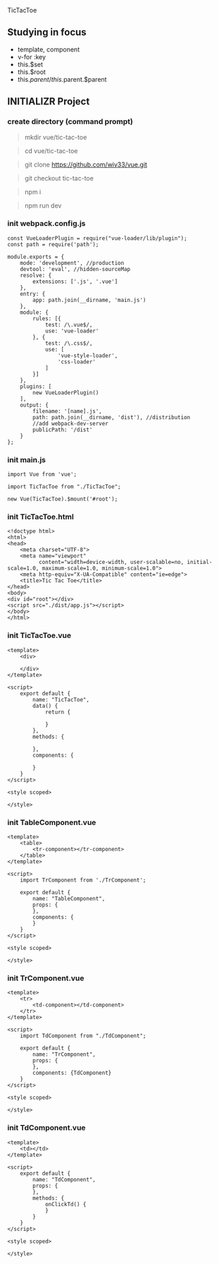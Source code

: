 TicTacToe

## Studying in focus
* template, component
* v-for :key
* this.$set
* this.$root
* this.$parent / this.$parent.$parent

## INITIALIZR Project

### create directory (command prompt)
> mkdir vue/tic-tac-toe

> cd vue/tic-tac-toe

> git clone https://github.com/wiv33/vue.git

> git checkout tic-tac-toe

> npm i

> npm run dev

### init webpack.config.js

```
const VueLoaderPlugin = require("vue-loader/lib/plugin");
const path = require('path');

module.exports = {
    mode: 'development', //production
    devtool: 'eval', //hidden-sourceMap
    resolve: {
        extensions: ['.js', '.vue']
    },
    entry: {
        app: path.join(__dirname, 'main.js')
    },
    module: {
        rules: [{
            test: /\.vue$/,
            use: 'vue-loader'
        }, {
            test: /\.css$/,
            use: [
                'vue-style-loader',
                'css-loader'
            ]
        }]
    },
    plugins: [
        new VueLoaderPlugin()
    ],
    output: {
        filename: '[name].js',
        path: path.join(__dirname, 'dist'), //distribution
        //add webpack-dev-server
        publicPath: '/dist'
    }
};
```


### init main.js

```
import Vue from 'vue';

import TicTacToe from "./TicTacToe";

new Vue(TicTacToe).$mount('#root');
```

### init TicTacToe.html

```
<!doctype html>
<html>
<head>
    <meta charset="UTF-8">
    <meta name="viewport"
          content="width=device-width, user-scalable=no, initial-scale=1.0, maximum-scale=1.0, minimum-scale=1.0">
    <meta http-equiv="X-UA-Compatible" content="ie=edge">
    <title>Tic Tac Toe</title>
</head>
<body>
<div id="root"></div>
<script src="./dist/app.js"></script>
</body>
</html>
```

### init TicTacToe.vue

```
<template>
    <div>

    </div>
</template>

<script>
    export default {
        name: "TicTacToe",
        data() {
            return {

            }
        },
        methods: {

        },
        components: {

        }
    }
</script>

<style scoped>

</style>
```

### init TableComponent.vue

```
<template>
    <table>
        <tr-component></tr-component>
    </table>
</template>

<script>
    import TrComponent from './TrComponent';

    export default {
        name: "TableComponent",
        props: {
        },
        components: {
        }
    }
</script>

<style scoped>

</style>
```

### init TrComponent.vue

```
<template>
    <tr>
        <td-component></td-component>
    </tr>
</template>

<script>
    import TdComponent from "./TdComponent";

    export default {
        name: "TrComponent",
        props: {
        },
        components: {TdComponent}
    }
</script>

<style scoped>

</style>
```

### init TdComponent.vue

```
<template>
    <td></td>
</template>

<script>
    export default {
        name: "TdComponent",
        props: {
        },
        methods: {
            onClickTd() {
            }
        }
    }
</script>

<style scoped>

</style>
```
